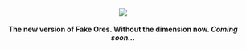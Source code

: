 <center><img src="https://raw.githubusercontent.com/elias54/Fake-Ores-2/master/fakeores.png"/></center><br/>
<center><strong>The new version of Fake Ores. Without the dimension now. <i>Coming soon...</i></strong></center>
